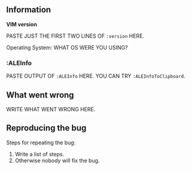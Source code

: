 <!--
    This is a template for bug reports. If you want to request a new feature,
    you can clear this entire form field and write a short description of what
    you want.
-->

## Information

**VIM version**

PASTE JUST THE FIRST TWO LINES OF `:version` HERE.

Operating System: WHAT OS WERE YOU USING?

### :ALEInfo

PASTE OUTPUT OF `:ALEInfo` HERE. YOU CAN TRY `:ALEInfoToClipboard`.

## What went wrong

WRITE WHAT WENT WRONG HERE.

## Reproducing the bug

Steps for repeating the bug:

1. Write a list of steps.
2. Otherwise nobody will fix the bug.
